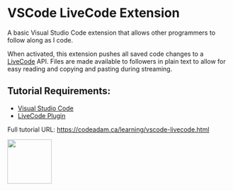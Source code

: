 # VSCode LiveCode Extension

A basic Visual Studio Code extension that allows other programmers to follow along as I code. 

When activated, this extension pushes all saved code changes to a [LiveCode](https://livecode.codeadam.ca/) API. Files are made available to followers in plain text to allow for easy reading and copying and pasting during streaming. 

## Tutorial Requirements:

* [Visual Studio Code](https://code.visualstudio.com/)
* [LiveCode Plugin](https://marketplace.visualstudio.com/items?itemName=CodeAdamCa.livecode)

Full tutorial URL: https://codeadam.ca/learning/vscode-livecode.html

<a href="https://codeadam.ca">
<img src="https://codeadam.ca/images/code-block.png" width="100">
</a>
